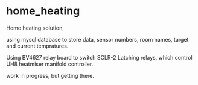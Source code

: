# home_heating
Home heating solution,

using mysql database to store data, sensor numbers, room names, target and current tempratures.

Using BV4627 relay board to switch SCLR-2 Latching relays, which control UH8 heatmiser manifold controller.

work in progress, but getting there.
